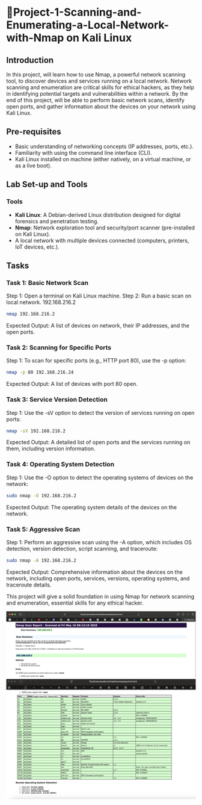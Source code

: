 # 🚀Project-1-Scanning-and-Enumerating-a-Local-Network-with-Nmap on Kali Linux

## Introduction
In this project, will learn how to use Nmap, a powerful network scanning tool, to discover devices and services running on a local network. Network scanning and enumeration are critical skills for ethical hackers, as they help in identifying potential targets and vulnerabilities within a network. By the end of this project, will be able to perform basic network scans, identify open ports, and gather information about the devices on your network using Kali Linux.

## Pre-requisites
- Basic understanding of networking concepts (IP addresses, ports, etc.).
- Familiarity with using the command line interface (CLI).
- Kali Linux installed on machine (either natively, on a virtual machine, or as a live boot).

## Lab Set-up and Tools

### Tools
- **Kali Linux**: A Debian-derived Linux distribution designed for digital forensics and penetration testing.
- **Nmap**: Network exploration tool and security/port scanner (pre-installed on Kali Linux).
- A local network with multiple devices connected (computers, printers, IoT devices, etc.).

## Tasks

### Task 1: Basic Network Scan
Step 1: Open a terminal on Kali Linux machine.
Step 2: Run a basic scan on local network. 192.168.216.2
```sh
nmap 192.168.216.2
```
Expected Output: A list of devices on network, their IP addresses, and the open ports.

### Task 2: Scanning for Specific Ports
Step 1: To scan for specific ports (e.g., HTTP port 80), use the -p option:
```sh
nmap -p 80 192.168.216.24
```
Expected Output: A list of devices with port 80 open.

### Task 3: Service Version Detection
Step 1: Use the -sV option to detect the version of services running on open ports:
```sh
nmap -sV 192.168.216.2
```
Expected Output: A detailed list of open ports and the services running on them, including version information.

### Task 4: Operating System Detection
Step 1: Use the -O option to detect the operating systems of devices on the network:
```sh
sudo nmap -O 192.168.216.2
```
Expected Output: The operating system details of the devices on the network.

### Task 5: Aggressive Scan
Step 1: Perform an aggressive scan using the -A option, which includes OS detection, version detection, script scanning, and traceroute:
```sh
sudo nmap -A 192.168.216.2
```
Expected Output: Comprehensive information about the devices on the network, including open ports, services, versions, operating systems, and traceroute details.



This project will give a solid foundation in using Nmap for network scanning and enumeration, essential skills for any ethical hacker.

![image alt](https://github.com/sachinpatil-soc/Ethical-Hacking-Projects/blob/13096809b3682f84cead953b337cd3a68ede9860/nmap-1.png)
![image alt](https://github.com/sachinpatil-soc/Ethical-Hacking-Projects/blob/13096809b3682f84cead953b337cd3a68ede9860/nmap-2.png)

